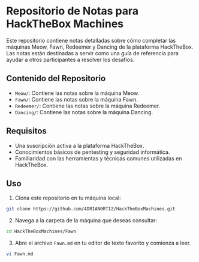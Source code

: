 # Repositorio de Notas para HackTheBox Machines

Este repositorio contiene notas detalladas sobre cómo completar las máquinas Meow, Fawn, Redeemer y Dancing de la plataforma HackTheBox. Las notas están destinadas a servir como una guía de referencia para ayudar a otros participantes a resolver los desafíos.

## Contenido del Repositorio

- `Meow/`: Contiene las notas sobre la máquina Meow.
- `Fawn/`: Contiene las notas sobre la máquina Fawn.
- `Redeemer/`: Contiene las notas sobre la máquina Redeemer.
- `Dancing/`: Contiene las notas sobre la máquina Dancing.

## Requisitos

- Una suscripción activa a la plataforma HackTheBox.
- Conocimientos básicos de pentesting y seguridad informática.
- Familiaridad con las herramientas y técnicas comunes utilizadas en HackTheBox.

## Uso

1. Clona este repositorio en tu máquina local:

```bash
git clone https://github.com/4DRIAN0RTIZ/HackTheBoxMachines.git
```

2. Navega a la carpeta de la máquina que deseas consultar:

```bash
cd HackTheBoxMachines/Fawn
```

3. Abre el archivo `Fawn.md` en tu editor de texto favorito y comienza a leer.

```bash
vi Fawn.md
```
